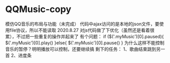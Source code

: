 # QQMusic-copy
模仿QQ音乐的布局与功能（未完成）
代码中ajax访问的是本地的json文件，要使用file协议，所以不能读取
2020.8.27
对js代码做了下优化（虽然还是看着很累），不过把一些重复的操作并起来了
有个问题：
if ($('.myMusic')[0].paused){
    $('.myMusic')[0].play()
}else{
    $('.myMusic')[0].pause()
}
为什么这样不能控制音乐的暂停？明明播放可以控制，还要继续搞
剩下的任务：
1、歌曲结束跳到另一首
2、进度条
